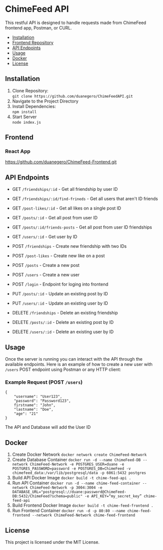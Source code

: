 # ChimeFeed API

This restful API is designed to handle requests made from ChimeFeed frontend app, Postman, or CURL.

- [Installation](#installation)
- [Frontend Repository](#frontend)
- [API Endpoints](#api-endpoints)
- [Usage](#usage)
- [Docker](#docker)
- [License](#license)

## Installation

1. Clone Repository:<br>
   `git clone https://github.com/duanegero/ChimeFeedAPI.git`
2. Navigate to the Project Directory
3. Install Dependencies:<br>
   `npm install`
4. Start Server<br>
   `node index.js`

## Frontend

### React App

https://github.com/duanegero/ChimeFeed-Frontend.git

## API Endpoints

- GET `/friendships/:id` - Get all friendship by user ID
- GET `/friendships/:id/find-frineds` - Get all users that aren't ID friends
- GET `/post-likes/:id` - Get all likes on a single post ID
- GET `/posts/:id` - Get all post from user ID
- GET `/posts/:id/friends-posts` - Get all post from user ID friendships
- GET `/users/:id` - Get user by ID

- POST `/friendships` - Create new friendship with two IDs
- POST `/post-likes` - Create new like on a post
- POST `/posts` - Create a new post
- POST `/users` - Create a new user
- POST `/login` - Endpoint for loging into frontend

- PUT `/posts/:id` - Update an existing post by ID
- PUT `/users/:id` - Update an existing user by ID

- DELETE `/friendships` - Delete an existing friendship
- DELETE `/posts/:id` - Delete an existing post by ID
- DELETE `/users/:id` - Delete an existing user by ID

## Usage

Once the server is running you can interact with the API through the available endpoints. Here is an example of how to create a new user with `/users` POST endpoint using Postman or any HTTP client:

### Example Request (POST `/users`)

```
{
    "username": "User123",
    "password": "Password123",
    firstname": "John",
    "lastname": "Doe",
    "age": "21"
}
```

The API and Database will add the User ID

## Docker

1. Create Docker Network
   `docker network create ChimeFeed-Network`
2. Create Database Container
   `docker run -d --name ChimeFeed-DB --network ChimeFeed-Network -e POSTGRES_USER=duane -e POSTGRES_PASSWORD=password -e POSTGRES_DB=ChimeFeed -v chimefeed_data:/var/lib/postgresql/data -p 6061:5432 postgres`
3. Build API Docker Image
   `docker build -t chime-feed-api .`
4. Run API Container
   `docker run -d --name chime-feed-container --network ChimeFeed-Network -p 3004:3004 -e DATABASE_URL="postgresql://duane:password@ChimeFeed-DB:5432/ChimeFeed?schema=public" -e API_KEY=“my_secret_key” chime-feed-api`
5. Build Frontend Docker Image
   `docker build -t chime-feed-frontend .`
6. Run Frontend Container
   `docker run -d -p 80:80 --name chime-feed-frontend --network ChimeFeed-Network chime-feed-frontend`

## License

This project is licensed under the MIT License.
